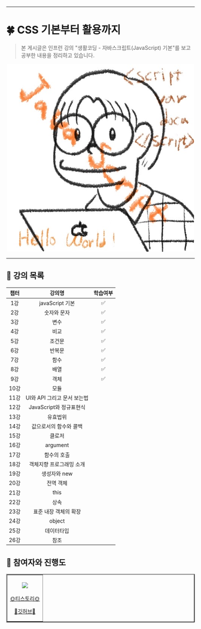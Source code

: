 
***

# 🍀 CSS 기본부터 활용까지
>본 게시글은 인프런 강의 "생활코딩 - 자바스크립트(JavaScript) 기본"를 보고 공부한 내용을 정리하고 있습니다.

<a href = "https://www.inflearn.com/course/%EC%A7%80%EB%B0%94%EC%8A%A4%ED%81%AC%EB%A6%BD%ED%8A%B8-%EC%96%B8%EC%96%B4-%EA%B8%B0%EB%B3%B8/dashboard">
<div align = "center">
<img src="https://github.com/Leewang31/studyJavascript/blob/main/%EC%9D%B4%EC%99%95javascript.jpg?raw=true"/>
</div>
</a>
<hr>

## 🍏 강의 목록

<div align=center>

|챕터|강의명|학습여부|
|:--:|:--:|:--:|
|1강|javaScript 기본|✅|
|2강|숫자와 문자|✅|
|3강|변수|✅|
|4강|비교|✅|
|5강|조건문|✅|
|6강|반복문|✅|
|7강|함수|✅|
|8강|배열|✅|
|9강|객체|✅|
|10강|모듈||
|11강|UI와 API 그리고 문서 보는법||
|12강|JavaScript와 정규표현식||
|13강|유효법위||
|14강|값으로서의 함수와 콜백||
|15강|클로저||
|16강|argument||
|17강|함수의 호출||
|18강|객체지향 프로그래밍 소개||
|19강|생성자와 new||
|20강|전역 객체||
|21강|this||
|22강|상속||
|23강|표준 내장 객체의 확장||
|24강|object||
|25강|데이터타입||
|26강|참조||
</div>

## 🍏 참여자와 진행도

<div align = "center">
<table border = "2px">
<tr>
<td align = center>
  <img src="https://avatars.githubusercontent.com/Leewang31?v=4" width="300px;" alt=""/>
<br>
<img src="https://us-central1-progress-markdown.cloudfunctions.net/progress/40" width="200px" /><br>
<a href="https://leewang31.tistory.com/">
<p>🌞티스토리🌞</p>
</a>
<a href ="https://github.com/Leewang31">
<p>🌈깃허브🌈</p>
</a>
</td>
</tr>
</table>
</div>
